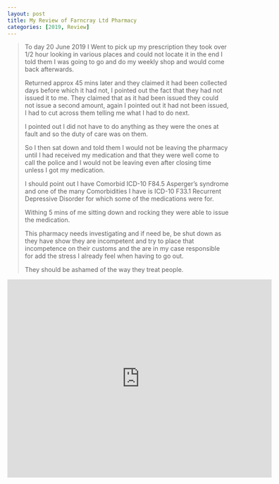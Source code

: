 ```yaml
---
layout: post
title: My Review of Farncray Ltd Pharmacy
categories: [2019, Review]
---
```


> To day 20 June 2019  I Went to pick up my prescription they took over 1/2 hour looking in various places and could not locate it in the end I told them I was going to go and do my weekly shop and would come back afterwards.
>
> Returned approx 45 mins later and they claimed it had been collected days before which it had not, I pointed out the fact that they had not issued it to me. They claimed that as it had been issued they could not issue a second amount, again I pointed out it had not been issued, I had to cut across them telling me what I had to do next.
>
> I pointed out I did not have to do anything as they were the ones at fault and so the duty of care was on them.
>
> So I then sat down and told them I would not be leaving the pharmacy until I had received my medication and that they were well come to call the police and I would not be leaving even after closing time unless I got my medication.
>
> I should point out I have Comorbid ICD-10 F84.5 Asperger’s syndrome and one of the many Comorbidities I have is ICD-10 F33.1 Recurrent Depressive Disorder for which some of the medications were for.
>
> Withing 5 mins of me sitting down and rocking they were able to issue the medication.
>
> This pharmacy needs investigating and if need be, be shut down as they have show they are incompetent and try to place that incompetence on their customs and the are in my case responsible for add the stress I already feel when having to go out.
>
> They should be ashamed of the way they treat people.
<cite></cite>

<iframe src="https://www.google.com/maps/embed?pb=!1m10!1m8!1m3!1d2490.5894078832393!2d0.0977059!3d51.3738445!3m2!1i1024!2i768!4f13.1!5e0!3m2!1sen!2suk!4v1561319110908!5m2!1sen!2suk" width="600" height="450" frameborder="0" style="border:0" allowfullscreen></iframe>
